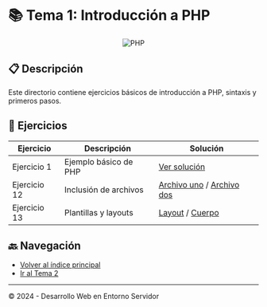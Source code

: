 # 📚 Tema 1: Introducción a PHP

<div align="center">
  <img src="https://img.shields.io/badge/PHP-777BB4?style=for-the-badge&logo=php&logoColor=white" alt="PHP"/>
</div>

## 📋 Descripción

Este directorio contiene ejercicios básicos de introducción a PHP, sintaxis y primeros pasos.

## 📂 Ejercicios

| Ejercicio | Descripción | Solución |
|-----------|-------------|----------|
| Ejercicio 1 | Ejemplo básico de PHP | [Ver solución](./ejemp1.php) |
| Ejercicio 12 | Inclusión de archivos | [Archivo uno](./Ejercicio12/uno.php) / [Archivo dos](./Ejercicio12/dos.php) |
| Ejercicio 13 | Plantillas y layouts | [Layout](./Ejercicio13/layout.php) / [Cuerpo](./Ejercicio13/cuerpo.php) |

## 🔙 Navegación

- [Volver al índice principal](../README.md)
- [Ir al Tema 2](../T2/README.md)

---

© 2024 - Desarrollo Web en Entorno Servidor